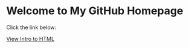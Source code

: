 <html>
<body>
    <h1>Welcome to My GitHub Homepage</h1>
    <p>Click the link below:</p>
    <a href="\IntrotoGITHUB\HTML_5_to_intro_css\home.html">View Intro to HTML</a>
</body>
</html>


